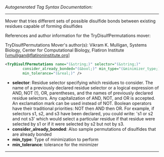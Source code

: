 <!-- THIS IS AN AUTOGENERATED FILE: Don't edit it directly, instead change the schema definition in the code itself. -->

_Autogenerated Tag Syntax Documentation:_

---
Mover that tries different sets of possible disulfide bonds between existing residues capable of forming disulfides

References and author information for the TryDisulfPermutations mover:

TryDisulfPermutations Mover's author(s):
Vikram K. Mulligan, Systems Biology, Center for Computational Biology, Flatiron Institute [vmulligan@flatironinstitute.org]

```xml
<TryDisulfPermutations name="(&string;)" selector="(&string;)"
        consider_already_bonded="(&bool;)" min_type="(&minimizer_type;)"
        min_tolerance="(&real;)" />
```

-   **selector**: Residue selector specifying which residues to consider. The name of a previously declared residue selector or a logical expression of AND, NOT (!), OR, parentheses, and the names of previously declared residue selectors. Any capitalization of AND, NOT, and OR is accepted. An exclamation mark can be used instead of NOT. Boolean operators have their traditional priorities: NOT then AND then OR. For example, if selectors s1, s2, and s3 have been declared, you could write: 's1 or s2 and not s3' which would select a particular residue if that residue were selected by s1 or if it were selected by s2 but not by s3.
-   **consider_already_bonded**: Also sample permutations of disulfides that are already bonded
-   **min_type**: Type of minimization to perform
-   **min_tolerance**: tolerance for the minimizer

---
